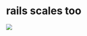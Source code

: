 <!--
id: 88039157
link: http://tumblr.atmos.org/post/88039157/rails-scales-too
slug: rails-scales-too
date: Thu Mar 19 2009 17:19:10 GMT-0700 (PDT)
publish: 2009-03-019
tags: 
title: rails scales too
-->


rails scales too
================

![](http://www.tumblr.com/photo/1280/atmos/88039157/1/ZyX8Upfynl9o4m3mtMt2jSzl)

